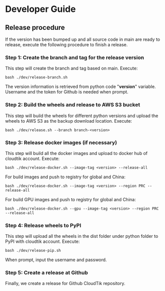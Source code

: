 # Developer Guide

## Release procedure
If the version has been bumped up and all source code in main are ready to release,
execute the following procedure to finish a release.

### Step 1: Create the branch and tag for the release version
This step will create the branch and tag based on main. Execute:
```
bash ./dev/release-branch.sh
```
The version information is retrieved from python code "__version__" variable.
Username and the token for Github is needed when prompt. 

### Step 2: Build the wheels and release to AWS S3 bucket
This step will build the wheels for different python versions
and upload the wheels to AWS S3 as the backup download location. 
Execute:
```
bash ./dev/release.sh --branch branch-<version>
```

### Step 3: Release docker images (if necessary)
This step will build all the docker images and upload to docker hub
of cloudtik account.
Execute:
```
bash ./dev/release-docker.sh --image-tag <version> --release-all
```
For build images and push to registry for global and China:
```
bash ./dev/release-docker.sh --image-tag <version> --region PRC --release-all
```
For build GPU images and push to registry for global and China:
```
bash ./dev/release-docker.sh --gpu --image-tag <version> --region PRC --release-all
```

### Step 4: Release wheels to PyPI
This step will upload all the wheels in the dist folder under python folder
to PyPI with cloudtik account.
Execute:
```
bash ./dev/release-pip.sh
```
When prompt, input the username and password.

### Step 5: Create a release at Github
Finally, we create a release for Github CloudTik repository.
